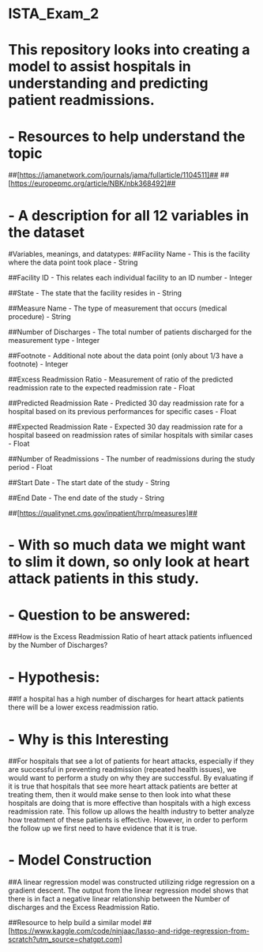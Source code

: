 # ISTA_Exam_2
# This repository looks into creating a model to assist hospitals in understanding and predicting patient readmissions.


# - Resources to help understand the topic
##[https://jamanetwork.com/journals/jama/fullarticle/1104511]##
##[https://europepmc.org/article/NBK/nbk368492]##


# - A description for all 12 variables in the dataset
#Variables, meanings, and datatypes:
##Facility Name - This is the facility where the data point took place - String

##Facility ID - This relates each individual facility to an ID number - Integer

##State - The state that the facility resides in - String

##Measure Name - The type of measurement that occurs (medical procedure) - String

##Number of Discharges - The total number of patients discharged for the measurement type - Integer

##Footnote - Additional note about the data point (only about 1/3 have a footnote) - Integer

##Excess Readmission Ratio - Measurement of ratio of the predicted readmission rate to the expected readmission rate - Float

##Predicted Readmission Rate - Predicted 30 day readmission rate for a hospital based on its previous performances for specific cases - Float

##Expected Readmission Rate - Expected 30 day readmission rate for a hospital baseed on readmission rates of similar hospitals with similar cases - Float

##Number of Readmissions - The number of readmissions during the study period - Float

##Start Date - The start date of the study - String

##End Date - The end date of the study - String

##[https://qualitynet.cms.gov/inpatient/hrrp/measures]##


# - With so much data we might want to slim it down, so only look at heart attack patients in this study.


# - Question to be answered:
##How is the Excess Readmission Ratio of heart attack patients influenced by the Number of Discharges?

# - Hypothesis:
##If a hospital has a high number of discharges for heart attack patients there will be a lower excess readmission ratio.


# - Why is this Interesting
##For hospitals that see a lot of patients for heart attacks, especially if they are successful in preventing readmission (repeated health issues), we would want to perform a study on why they are successful. By evaluating if it is true that hospitals that see more heart attack patients are better at treating them, then it would make sense to then look into what these hospitals are doing that is more effective than hospitals with a high excess readmission rate. This follow up allows the health industry to better analyze how treatment of these patients is effective. However, in order to perform the follow up we first need to have evidence that it is true.


# - Model Construction
##A linear regression model was constructed utilizing ridge regression on a gradient descent. The output from the linear regression model shows that there is in fact a negative linear relationship between the Number of discharges and the Excess Readmission Ratio.

##Resource to help build a similar model
##[https://www.kaggle.com/code/ninjaac/lasso-and-ridge-regression-from-scratch?utm_source=chatgpt.com]

